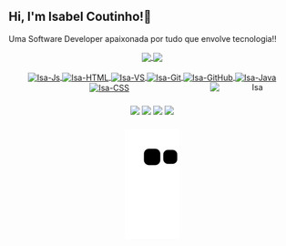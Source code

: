 
## Hi, I'm Isabel Coutinho!👋

Uma Software Developer apaixonada por tudo que envolve tecnologia!!


<div align="center">
  <a href="https://github.com/isabelcout">
  <img height="150em" align="center" src="https://github-readme-stats.vercel.app/api?username=isabelcout&show_icons=true&theme=midnight-purple&include_all_commits=true&count_private=true"/>
  <img height="150em" align="center" src="https://github-readme-stats.vercel.app/api/top-langs/?username=isabelcout&layout=compact&langs_count=7&theme=midnight-purple"/>
</div>
  <div  align="center">
<div style="display: inline_block"><br>
  <img align="center" alt="Isa-Js" height="30" width="85" src="https://img.shields.io/badge/JavaScript-F7DF1E?style=for-the-badge&logo=javascript&logoColor=black">
  <img align="center" alt="Isa-HTML" height="30" width="75" src="https://img.shields.io/badge/HTML-239120?style=for-the-badge&logo=html5&logoColor=white">
  <img align="center" alt="Isa-VS" height="30" width="105" src="https://img.shields.io/badge/Visual%20Studio%20Code-0078d7.svg?style=for-the-badge&logo=visual-studio-code&logoColor=white">
  <img align="center" alt="Isa-Git" height="30" width="75" src="https://img.shields.io/badge/git-%23F05033.svg?style=for-the-badge&logo=git&logoColor=white">
  <img align="center" alt="Isa-GitHub" height="30" width="85" src="https://img.shields.io/badge/github-%23121011.svg?style=for-the-badge&logo=github&logoColor=white">
  <img align="center" alt="Isa-Java" height="30" width="75" src="https://img.shields.io/badge/Java-ED8B00?style=for-the-badge&logo=java&logoColor=white">
  <img align="center" alt="Isa-CSS" height="30" width="75" src="https://img.shields.io/badge/CSS-239120?&style=for-the-badge&logo=css3&logoColor=white">
  <img align="right" width="150" alt="Isa" src="https://c.tenor.com/BbOpWNMGQWQAAAAC/bb8-star-wars.gif">

</div>
  
###
 
<div> 
  <a href="https://instagram.com/isabelcout_" target="_blank"><img src="https://img.shields.io/badge/-Instagram-%23E4405F?style=for-the-badge&logo=instagram&logoColor=white" target="_blank"></a>
  <a href = "mailto:isabelcoutinhors@gmail.com"><img src="https://img.shields.io/badge/-Gmail-%23333?style=for-the-badge&logo=gmail&logoColor=white" target="_blank"></a>
  <a href="https://www.linkedin.com/in/isabelcoutinhodonascimento/" target="_blank"><img src="https://img.shields.io/badge/-LinkedIn-%230077B5?style=for-the-badge&logo=linkedin&logoColor=white" target="_blank"></a> 
  <a href="https://api.whatsapp.com/send?phone=5591983779499" target="_blank"><img src="https://img.shields.io/badge/WhatsApp-25D366?style=for-the-badge&logo=whatsapp&logoColor=white" target="_blank"></a> 

###
 
![Snake animation](https://github.com/isabelcout/isabelcout/blob/output/github-contribution-grid-snake.svg)

</div>

